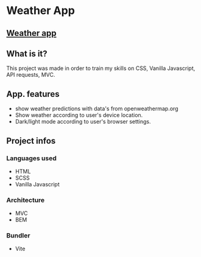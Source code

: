 # Weather App

## [Weather app](https://rinaldobenaccetta.github.io/weather-app/)

## What is it?

This project was made in order to train my skills on CSS, Vanilla Javascript, API requests, MVC.

## App. features

- show weather predictions with data's from openweathermap.org
- Show weather according to user's device location.
- Dark/light mode according to user's browser settings.

## Project infos

### Languages used

- HTML
- SCSS
- Vanilla Javascript

### Architecture

- MVC
- BEM

### Bundler

- Vite
